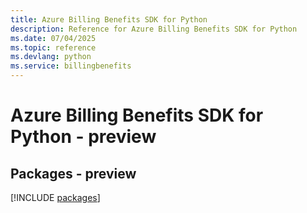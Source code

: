 ```yaml
---
title: Azure Billing Benefits SDK for Python
description: Reference for Azure Billing Benefits SDK for Python
ms.date: 07/04/2025
ms.topic: reference
ms.devlang: python
ms.service: billingbenefits
---
```

# Azure Billing Benefits SDK for Python - preview
## Packages - preview
[!INCLUDE [packages](billing-benefits-index.md)]